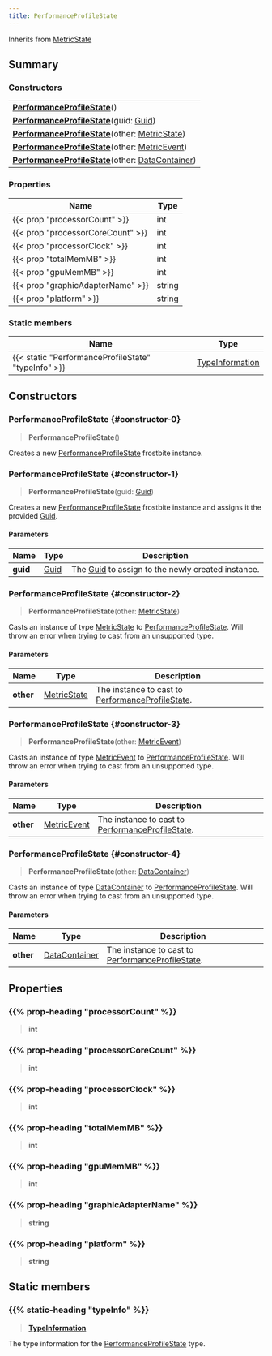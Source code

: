 ```yaml
---
title: PerformanceProfileState
---
```


Inherits from [MetricState](/vext/ref/fb/metricstate)

## Summary

### Constructors

|  |
| --- |
| **[PerformanceProfileState](#constructor-0)**() |
| **[PerformanceProfileState](#constructor-1)**(guid: [Guid](/vext/ref/shared/type/guid)) |
| **[PerformanceProfileState](#constructor-2)**(other: [MetricState](/vext/ref/fb/metricstate)) |
| **[PerformanceProfileState](#constructor-3)**(other: [MetricEvent](/vext/ref/fb/metricevent)) |
| **[PerformanceProfileState](#constructor-4)**(other: [DataContainer](/vext/ref/shared/type/datacontainer)) |

### Properties

| Name | Type |
| ---- | ---- |
| {{< prop "processorCount" >}} | int |
| {{< prop "processorCoreCount" >}} | int |
| {{< prop "processorClock" >}} | int |
| {{< prop "totalMemMB" >}} | int |
| {{< prop "gpuMemMB" >}} | int |
| {{< prop "graphicAdapterName" >}} | string |
| {{< prop "platform" >}} | string |

### Static members

| Name | Type |
| ---- | ---- |
| {{< static "PerformanceProfileState" "typeInfo" >}} | [TypeInformation](/vext/ref/shared/type/typeinformation) |

## Constructors

### PerformanceProfileState {#constructor-0}

> **PerformanceProfileState**()

Creates a new [PerformanceProfileState](/vext/ref/fb/performanceprofilestate) frostbite instance.

### PerformanceProfileState {#constructor-1}

> **PerformanceProfileState**(guid: [Guid](/vext/ref/shared/type/guid))

Creates a new [PerformanceProfileState](/vext/ref/fb/performanceprofilestate) frostbite instance and assigns it the provided [Guid](/vext/ref/shared/type/guid).

#### Parameters

| Name | Type | Description |
| ---- | ---- | ----------- |
| **guid** | [Guid](/vext/ref/shared/type/guid) | The [Guid](/vext/ref/shared/type/guid) to assign to the newly created instance. |

### PerformanceProfileState {#constructor-2}

> **PerformanceProfileState**(other: [MetricState](/vext/ref/fb/metricstate))

Casts an instance of type [MetricState](/vext/ref/fb/metricstate) to [PerformanceProfileState](/vext/ref/fb/performanceprofilestate). Will throw an error when trying to cast from an unsupported type.

#### Parameters

| Name | Type | Description |
| ---- | ---- | ----------- |
| **other** | [MetricState](/vext/ref/fb/metricstate) | The instance to cast to [PerformanceProfileState](/vext/ref/fb/performanceprofilestate). |

### PerformanceProfileState {#constructor-3}

> **PerformanceProfileState**(other: [MetricEvent](/vext/ref/fb/metricevent))

Casts an instance of type [MetricEvent](/vext/ref/fb/metricevent) to [PerformanceProfileState](/vext/ref/fb/performanceprofilestate). Will throw an error when trying to cast from an unsupported type.

#### Parameters

| Name | Type | Description |
| ---- | ---- | ----------- |
| **other** | [MetricEvent](/vext/ref/fb/metricevent) | The instance to cast to [PerformanceProfileState](/vext/ref/fb/performanceprofilestate). |

### PerformanceProfileState {#constructor-4}

> **PerformanceProfileState**(other: [DataContainer](/vext/ref/shared/type/datacontainer))

Casts an instance of type [DataContainer](/vext/ref/shared/type/datacontainer) to [PerformanceProfileState](/vext/ref/fb/performanceprofilestate). Will throw an error when trying to cast from an unsupported type.

#### Parameters

| Name | Type | Description |
| ---- | ---- | ----------- |
| **other** | [DataContainer](/vext/ref/shared/type/datacontainer) | The instance to cast to [PerformanceProfileState](/vext/ref/fb/performanceprofilestate). |

## Properties

### {{% prop-heading "processorCount" %}}

> **int**

### {{% prop-heading "processorCoreCount" %}}

> **int**

### {{% prop-heading "processorClock" %}}

> **int**

### {{% prop-heading "totalMemMB" %}}

> **int**

### {{% prop-heading "gpuMemMB" %}}

> **int**

### {{% prop-heading "graphicAdapterName" %}}

> **string**

### {{% prop-heading "platform" %}}

> **string**

## Static members

### {{% static-heading "typeInfo" %}}

> **[TypeInformation](/vext/ref/shared/type/typeinformation)**

The type information for the [PerformanceProfileState](/vext/ref/fb/performanceprofilestate) type.

